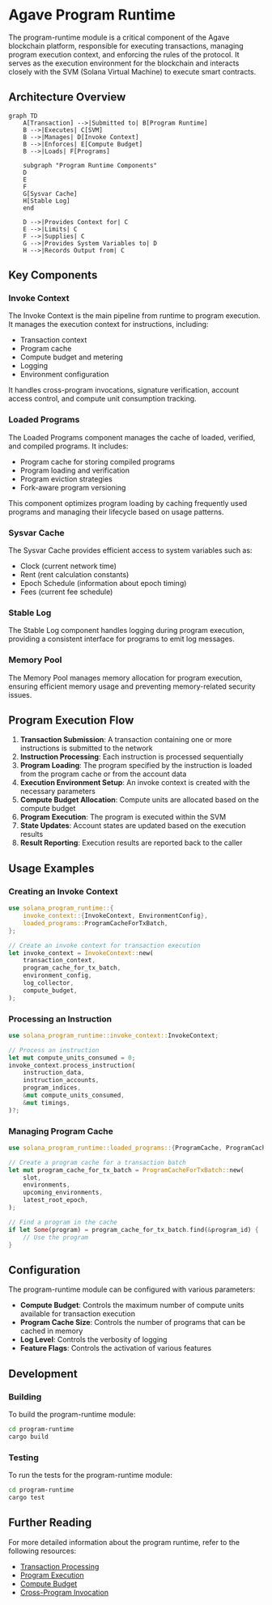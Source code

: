 # Agave Program Runtime

The program-runtime module is a critical component of the Agave blockchain platform, responsible for executing transactions, managing program execution context, and enforcing the rules of the protocol. It serves as the execution environment for the blockchain and interacts closely with the SVM (Solana Virtual Machine) to execute smart contracts.

## Architecture Overview

```mermaid
graph TD
    A[Transaction] -->|Submitted to| B[Program Runtime]
    B -->|Executes| C[SVM]
    B -->|Manages| D[Invoke Context]
    B -->|Enforces| E[Compute Budget]
    B -->|Loads| F[Programs]
    
    subgraph "Program Runtime Components"
    D
    E
    F
    G[Sysvar Cache]
    H[Stable Log]
    end
    
    D -->|Provides Context for| C
    E -->|Limits| C
    F -->|Supplies| C
    G -->|Provides System Variables to| D
    H -->|Records Output from| C
```

## Key Components

### Invoke Context
The Invoke Context is the main pipeline from runtime to program execution. It manages the execution context for instructions, including:
- Transaction context
- Program cache
- Compute budget and metering
- Logging
- Environment configuration

It handles cross-program invocations, signature verification, account access control, and compute unit consumption tracking.

### Loaded Programs
The Loaded Programs component manages the cache of loaded, verified, and compiled programs. It includes:
- Program cache for storing compiled programs
- Program loading and verification
- Program eviction strategies
- Fork-aware program versioning

This component optimizes program loading by caching frequently used programs and managing their lifecycle based on usage patterns.

### Sysvar Cache
The Sysvar Cache provides efficient access to system variables such as:
- Clock (current network time)
- Rent (rent calculation constants)
- Epoch Schedule (information about epoch timing)
- Fees (current fee schedule)

### Stable Log
The Stable Log component handles logging during program execution, providing a consistent interface for programs to emit log messages.

### Memory Pool
The Memory Pool manages memory allocation for program execution, ensuring efficient memory usage and preventing memory-related security issues.

## Program Execution Flow

1. **Transaction Submission**: A transaction containing one or more instructions is submitted to the network
2. **Instruction Processing**: Each instruction is processed sequentially
3. **Program Loading**: The program specified by the instruction is loaded from the program cache or from the account data
4. **Execution Environment Setup**: An invoke context is created with the necessary parameters
5. **Compute Budget Allocation**: Compute units are allocated based on the compute budget
6. **Program Execution**: The program is executed within the SVM
7. **State Updates**: Account states are updated based on the execution results
8. **Result Reporting**: Execution results are reported back to the caller

## Usage Examples

### Creating an Invoke Context

```rust
use solana_program_runtime::{
    invoke_context::{InvokeContext, EnvironmentConfig},
    loaded_programs::ProgramCacheForTxBatch,
};

// Create an invoke context for transaction execution
let invoke_context = InvokeContext::new(
    transaction_context,
    program_cache_for_tx_batch,
    environment_config,
    log_collector,
    compute_budget,
);
```

### Processing an Instruction

```rust
use solana_program_runtime::invoke_context::InvokeContext;

// Process an instruction
let mut compute_units_consumed = 0;
invoke_context.process_instruction(
    instruction_data,
    instruction_accounts,
    program_indices,
    &mut compute_units_consumed,
    &mut timings,
)?;
```

### Managing Program Cache

```rust
use solana_program_runtime::loaded_programs::{ProgramCache, ProgramCacheForTxBatch};

// Create a program cache for a transaction batch
let mut program_cache_for_tx_batch = ProgramCacheForTxBatch::new(
    slot,
    environments,
    upcoming_environments,
    latest_root_epoch,
);

// Find a program in the cache
if let Some(program) = program_cache_for_tx_batch.find(&program_id) {
    // Use the program
}
```

## Configuration

The program-runtime module can be configured with various parameters:

- **Compute Budget**: Controls the maximum number of compute units available for transaction execution
- **Program Cache Size**: Controls the number of programs that can be cached in memory
- **Log Level**: Controls the verbosity of logging
- **Feature Flags**: Controls the activation of various features

## Development

### Building

To build the program-runtime module:

```bash
cd program-runtime
cargo build
```

### Testing

To run the tests for the program-runtime module:

```bash
cd program-runtime
cargo test
```

## Further Reading

For more detailed information about the program runtime, refer to the following resources:

- [Transaction Processing](https://docs.anza.xyz/validator/transaction-processing)
- [Program Execution](https://docs.anza.xyz/validator/program-execution)
- [Compute Budget](https://docs.anza.xyz/developing/programming-model/runtime)
- [Cross-Program Invocation](https://docs.anza.xyz/developing/programming-model/calling-between-programs)